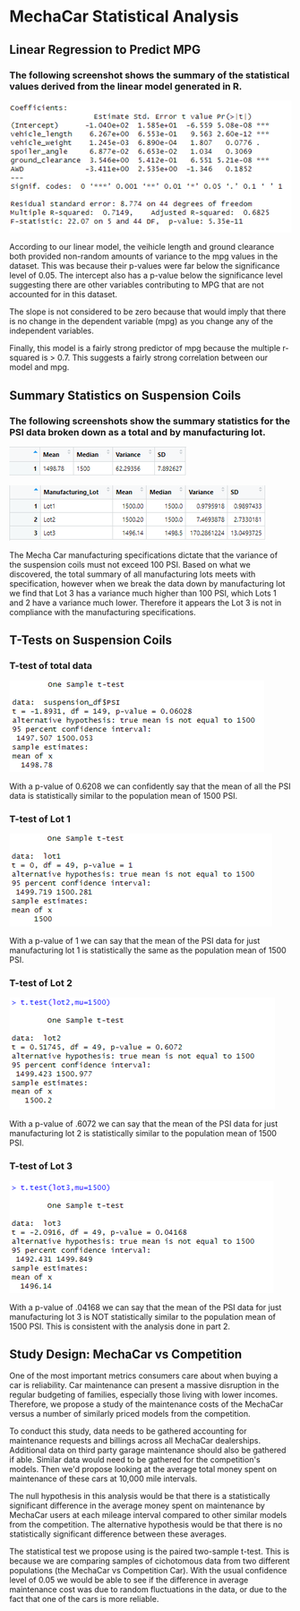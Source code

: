 # MechaCar Statistical Analysis

## Linear Regression to Predict MPG

### The following screenshot shows the summary of the statistical values derived from the linear model generated in R.

![linear_model_summary](lm_summary.png)

According to our linear model, the veihicle length and ground clearance both provided non-random amounts of variance to the mpg values in the dataset. This was because their p-values were far below the significance level of 0.05. The intercept also has a p-value below the significance level suggesting there are other variables contributing to MPG that are not accounted for in this dataset.

The slope is not considered to be zero because that would imply that there is no change in the dependent variable (mpg) as you change any of the independent variables.

Finally, this model is a fairly strong predictor of mpg because the multiple r-squared is > 0.7. This suggests a fairly strong correlation between our model and mpg.

## Summary Statistics on Suspension Coils

### The following screenshots show the summary statistics for the PSI data broken down as a total and by manufacturing lot.

![total summary](total_summary.png)

![lot summary](lot_summary.png)

The Mecha Car manufacturing specifications dictate that the variance of the suspension coils must not exceed 100 PSI. Based on what we discovered, the total summary of all manufacturing lots meets with specification, however when we break the data down by manufacturing lot we find that Lot 3 has a variance much higher than 100 PSI, which Lots 1 and 2 have a variance much lower. Therefore it appears the Lot 3 is not in compliance with the manufacturing specifications.

## T-Tests on Suspension Coils

### T-test of total data

![ttest_total](ttest_total.png)

With a p-value of 0.6208 we can confidently say that the mean of all the PSI data is statistically similar to the population mean of 1500 PSI.

### T-test of Lot 1

![ttest_lot1](ttest_lot1.png)

With a p-value of 1 we can say that the mean of the PSI data for just manufacturing lot 1 is statistically the same as the population mean of 1500 PSI.

### T-test of Lot 2

![ttest_lot2](ttest_lot2.png)

With a p-value of .6072 we can say that the mean of the PSI data for just manufacturing lot 2 is statistically similar to the population mean of 1500 PSI.

### T-test of Lot 3

![ttest_lot3](ttest_lot3.png)

With a p-value of .04168 we can say that the mean of the PSI data for just manufacturing lot 3 is NOT statistically similar to the population mean of 1500 PSI. This is consistent with the analysis done in part 2.

## Study Design: MechaCar vs Competition

One of the most important metrics consumers care about when buying a car is reliability. Car maintenance can present a massive disruption in the regular budgeting of families, especially those living with lower incomes. Therefore, we propose a study of the maintenance costs of the MechaCar versus a number of similarly priced models from the competition. 

To conduct this study, data needs to be gathered accounting for maintenance requests and billings across all MechaCar dealerships. Additional data on third party garage maintenance should also be gathered if able. Similar data would need to be gathered for the competition's models. Then we'd propose looking at the average total money spent on maintenance of these cars at 10,000 mile intervals. 

The null hypothesis in this analysis would be that there is a statistically significant difference in the average money spent on maintenance by MechaCar users at each mileage interval compared to other similar models from the competition. The alternative hypothesis would be that there is no statistically significant difference between these averages.

The statistical test we propose using is the paired two-sample t-test. This is because we are comparing samples of cichotomous data from two different populations (the MechaCar vs Competition Car). With the usual confidence level of 0.05 we would be able to see if the difference in average maintenance cost was due to random fluctuations in the data, or due to the fact that one of the cars is more reliable. 

